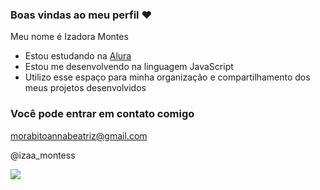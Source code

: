### Boas vindas ao meu perfil ❤

Meu nome é Izadora Montes

- Estou estudando na [Alura](https://www.alura.com.br)
- Estou me desenvolvendo na linguagem JavaScript
- Utilizo esse espaço para minha organização e compartilhamento dos meus projetos desenvolvidos

### Você pode entrar em contato comigo 

morabitoannabeatriz@gmail.com

@izaa_montess

 ![](https://media1.tenor.com/m/v9XIZ3ZgKvEAAAAd/moon-earths-moon.gif)
 







